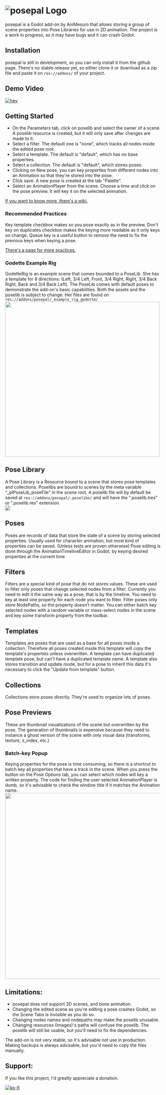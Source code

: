# ![posepal Logo](https://images2.imgbox.com/9d/53/qxG5RAKa_o.png)
posepal is a Godot add-on by AniMesuro that allows storing a group of scene properties into Pose Libraries for use in 2D animation.
The project is a work in progress, so it may have bugs and it can crash Godot.

## Installation
posepal is still in development, so you can only install it from the github page.
There's no stable release yet, so either clone it or download as a zip file and paste it on `res://addons/` of your project.

## Demo Video
[![hey](https://img.youtube.com/vi/1trtx8Bv6hw/hqdefault.jpg)](https://www.youtube.com/watch?v=1trtx8Bv6hw)

## Getting Started
- On the Parameters tab, click on poselib and select the owner of a scene. A poselib resource is created, but it will only save after changes are made to it.
- Select a filter. The default one is "none", which tracks all nodes inside the edited pose root.
- Select a template. The default is "default", which has no base properties.
- Select a collection. The default is "default", which stores poses.
- Clicking on New pose, you can key properties from different nodes into an Animation so that they're stored into the pose.
- Click save. A new pose is created at the tab "Palette".
- Select an AnimationPlayer from the scene. Choose a time and click on the pose preview. It will key it on the selected animation.


[If you want to know more, there's a wiki.](https://github.com/AniMesuro/posepal/wiki)


### Recommended Practices
Key template checkbox makes so you pose exactly as in the preview.
Don't key on duplicates checkbox makes the keying more readable as it only keys on change.
Queue key is a useful button to remove the need to fix the previous keys when keying a pose.


[There's a page for more practices.](https://github.com/AniMesuro/posepal/wiki/Recommended-Practices.)

### Godette Example Rig
GodetteRig is an example scene that comes bounded to a PoseLib. She has a template for 8 directions: (Left, 3/4 Left, Front, 3/4 Right, Right, 3/4 Back Right, Back and 3/4 Back Left).
The PoseLib comes with default poses to demonstrate the add-on's basic capabilities.
Both the assets and the poselib is subject to change.
Her files are found on `res://addons/posepal/_example_rig_godette/`
<img src=https://images2.imgbox.com/59/41/6rC3QnnF_o.png width = 500>

## Pose Library
A Pose Library is a Resource bound to a scene that stores pose templates and collections.
Poselibs are bound to scenes by the meta variable "_plPoseLib_poseFile" in the scene root.
A poselib file will by default be saved at `res://addons/posepal/.poselibs/` and will have the ".poselib.tres" or ".poselib.res" extension.\
<img src=https://images2.imgbox.com/98/88/CS3HrUc4_o.png >
## Poses
Poses are records of data that store the state of a scene by storing selected properties. Usually used for character animation, but most kind of properties can be saved. (Unless tests are proven otherwise)
Pose editing is done through the AnimationTimelineEditor in Godot, by keying desired properties at the current time

## Filters
Filters are a special kind of pose that do not stores values. These are used to filter only poses that change selected nodes from a filter.
Currently you need to edit it the same way as a pose, that is by the timeline. You need to key at least one property for each node you want to filter. Filter poses only store NodePaths, so the property doesn't matter.
You can either batch key selected nodes with a random variable or mass-select nodes in the scene and key some transform property from the toolbar.

## Templates
Templates are poses that are used as a base for all poses inside a collection. Therefore all poses created inside this template will copy the template's properties unless overwritten. A template can have duplicated template pose, but can't have a duplicated template name.
A template also stores transition and update mode, but for a pose to inherit this data it's necessary to click the "Update from template" button.

## Collections
Collections store poses directly. They're used to organize lots of poses.

## Pose Previews
These are thumbnail visualizations of the scene but overwritten by the pose. The generation of thumbnails is expensive because they need to instance a ghost version of the scene with only visual data (transforms, texture, z_index, etc.)

### Batch-key Popup
Keying properties for the pose is time consuming, so there is a shortcut to batch key all properties that have a track in the scene.
When you press the button on the Pose Options tab, you can select which nodes will key a written property.
The code for finding the user selected AnimationPlayer is dumb, so it's advisable to check the window title if it matches the Animation name.\
<img src=https://images2.imgbox.com/32/e2/eUkSS720_o.png width=600>

## Limitations:
- posepal does not support 3D scenes, and bone animation.
- Changing the edited scene as you're editing a pose crashes Godot, so the Scene Tabs is invisible as you do so.
- Changing nodes names and nodepaths may make the poselib unusable.
- Changing resources (Images)'s paths will confuse the poselib. The poselib will still be
usable, but you'll need to fix the dependencies.

The add-on is not very stable, so it's advisable not use in production.
Making backups is always advisable, but you'd need to copy the files manually.

## Support:
If you like this project, I'd greatly appreciate a donation. </p>
[![ko-fi](https://www.ko-fi.com/img/githubbutton_sm.svg)](https://ko-fi.com/V7V82FBZH)
